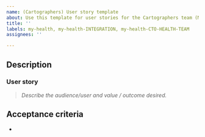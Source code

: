 ```yaml
---
name: (Cartographers) User story template
about: Use this template for user stories for the Cartographers team (MHV-on-VAgov).
title: ''
labels: my-health, my-health-INTEGRATION, my-health-CTO-HEALTH-TEAM
assignees: ''

---
```


## Description

### User story
> _Describe the audience/user and value / outcome desired._



## Acceptance criteria

- 